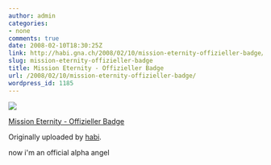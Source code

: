 ```yaml
---
author: admin
categories:
- none
comments: true
date: 2008-02-10T18:30:25Z
link: http://habi.gna.ch/2008/02/10/mission-eternity-offizieller-badge/
slug: mission-eternity-offizieller-badge
title: Mission Eternity - Offizieller Badge
url: /2008/02/10/mission-eternity-offizieller-badge/
wordpress_id: 1185
---
```


[![](http://farm3.static.flickr.com/2005/2254863871_0a97f925b5_m.jpg)](http://www.flickr.com/photos/habi/2254863871/)
   

 
  [Mission Eternity - Offizieller Badge](http://www.flickr.com/photos/habi/2254863871/)
    

  Originally uploaded by [habi](http://www.flickr.com/people/habi/).
 



now i'm an official alpha angel
  

